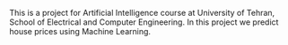 This is a project for Artificial Intelligence course at University of Tehran, School of Electrical and Computer Engineering. In this project we predict house prices using Machine Learning.

